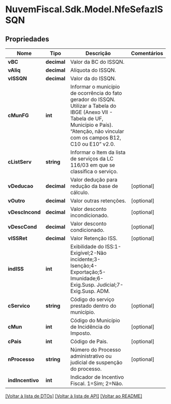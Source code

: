 # NuvemFiscal.Sdk.Model.NfeSefazISSQN

## Propriedades

Nome | Tipo | Descrição | Comentários
------------ | ------------- | ------------- | -------------
**vBC** | **decimal** | Valor da BC do ISSQN. | 
**vAliq** | **decimal** | Alíquota do ISSQN. | 
**vISSQN** | **decimal** | Valor da do ISSQN. | 
**cMunFG** | **int** | Informar o município de ocorrência do fato gerador do ISSQN. Utilizar a Tabela do IBGE (Anexo VII - Tabela de UF, Município e País). “Atenção, não vincular com os campos B12, C10 ou E10” v2.0. | 
**cListServ** | **string** | Informar o Item da lista de serviços da LC 116/03 em que se classifica o serviço. | 
**vDeducao** | **decimal** | Valor dedução para redução da base de cálculo. | [optional] 
**vOutro** | **decimal** | Valor outras retenções. | [optional] 
**vDescIncond** | **decimal** | Valor desconto incondicionado. | [optional] 
**vDescCond** | **decimal** | Valor desconto condicionado. | [optional] 
**vISSRet** | **decimal** | Valor Retenção ISS. | [optional] 
**indISS** | **int** | Exibilidade do ISS:1-Exigível;2-Não incidente;3-Isenção;4-Exportação;5-Imunidade;6-Exig.Susp. Judicial;7-Exig.Susp. ADM. | 
**cServico** | **string** | Código do serviço prestado dentro do município. | [optional] 
**cMun** | **int** | Código do Município de Incidência do Imposto. | [optional] 
**cPais** | **int** | Código de Pais. | [optional] 
**nProcesso** | **string** | Número do Processo administrativo ou judicial de suspenção do processo. | [optional] 
**indIncentivo** | **int** | Indicador de Incentivo Fiscal. 1&#x3D;Sim; 2&#x3D;Não. | 

[[Voltar à lista de DTOs]](../README.md#documentation-for-models) [[Voltar à lista de API]](../README.md#documentation-for-api-endpoints) [[Voltar ao README]](../README.md)

